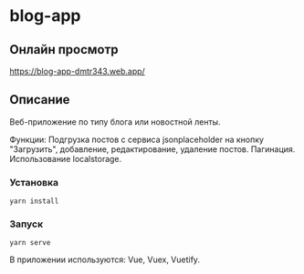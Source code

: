 # blog-app

## Онлайн просмотр
https://blog-app-dmtr343.web.app/

## Описание

Веб-приложение по типу блога или новостной ленты.  

Функции:
Подгрузка постов с сервиса jsonplaceholder на кнопку "Загрузить", добавление, редактирование, удаление постов. Пагинация. Использование localstorage.

### Установка
```
yarn install
```

### Запуск
```
yarn serve
```

В приложении используются: Vue, Vuex, Vuetify.
